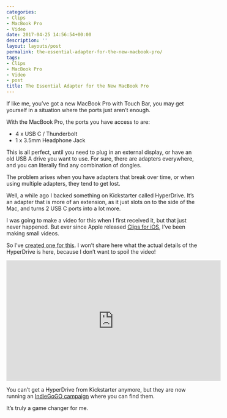 ```yaml
---
categories:
- Clips
- MacBook Pro
- Video
date: 2017-04-25 14:56:54+00:00
description: ''
layout: layouts/post
permalink: the-essential-adapter-for-the-new-macbook-pro/
tags:
- Clips
- MacBook Pro
- Video
- post
title: The Essential Adapter for the New MacBook Pro
---
```


<div class="kg-card-markdown">
<p>If like me, you&#8217;ve got a new MacBook Pro with Touch Bar, you may get yourself in a situation where the ports just aren&#8217;t enough.</p>
<p>With the MacBook Pro, the ports you have access to are:</p>
<ul>
<li>4 x USB C / Thunderbolt</li>
<li>1 x 3.5mm Headphone Jack</li>
</ul>
<p>This is all perfect, until you need to plug in an external display, or have an old USB A drive you want to use. For sure, there are adapters everywhere, and you can literally find any combination of dongles.</p>
<p>The problem arises when you have adapters that break over time, or when using multiple adapters, they tend to get lost.</p>
<p>Well, a while ago I backed something on Kickstarter called HyperDrive. It&#8217;s an adapter that is more of an extension, as it just slots on to the side of the Mac, and turns 2 USB C ports into a lot more.</p>
<p>I was going to make a video for this when I first received it, but that just never happened. But ever since Apple released <a href="https://geo.itunes.apple.com/gb/app/clips/id1212699939?at=1010l4Hj&amp;v0=www-uk-clips-app&amp;ct=chrishannah">Clips for iOS</a>, I&#8217;ve been making small videos.</p>
<p>So I&#8217;ve <a href="https://www.youtube.com/watch?v=dYGtibWhQeg">created one for this</a>. I won&#8217;t share here what the actual details of the HyperDrive is here, because I don&#8217;t want to spoil the video!</p>
<p><iframe width="560" height="315" src="https://www.youtube.com/embed/dYGtibWhQeg" frameborder="0" allowfullscreen></iframe></p>
<p>You can&#8217;t get a HyperDrive from Kickstarter anymore, but they are now running an <a href="https://www.indiegogo.com/projects/hyperdrive-thunderbolt-3-usb-c-hub-for-macbook-pro#/">IndieGoGO campaign</a> where you can find them.</p>
<p>It&#8217;s truly a game changer for me.</p>
</div>